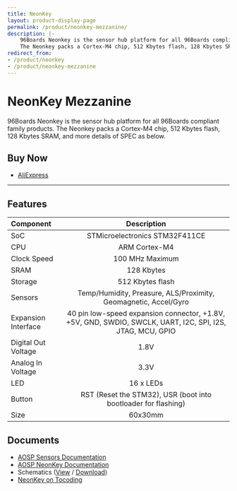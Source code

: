 ```yaml
---
title: NeonKey
layout: product-display-page
permalink: /product/neonkey-mezzanine/
description: |-
    96Boards Neonkey is the sensor hub platform for all 96Boards compliant family products.
    ​The Neonkey packs a Cortex-M4 chip, 512 Kbytes flash, 128 Kbytes SRAM, and more details of SPEC as below.
redirect_from:
- /product/neonkey
- /product/neonkey-mezzanine
---
```

# NeonKey Mezzanine

96Boards Neonkey is the sensor hub platform for all 96Boards compliant family products.
​The Neonkey packs a Cortex-M4 chip, 512 Kbytes flash, 128 Kbytes SRAM, and more details of SPEC as below. 

## Buy Now

- [AliExpress](https://linaro.co/neonkey-buy)

***

## Features

| Component            | Description                                                                                               |
|:---------------------|:---------------------------------------------------------------------------------------------------------:|
| SoC                  | STMicroelectronics STM32F411CE                                                                            |
| CPU                  | ARM Cortex-M4                                                                                             |
| Clock Speed          | 100 MHz Maximum                                                                                           |
| SRAM                 | 128 Kbytes                                                                                                |
| Storage              | 512 Kbytes flash                                                                                          |
| Sensors              | Temp/Humidity, Preasure, ALS/Proximity, Geomagnetic, Accel/Gyro                                           |
| Expansion Interface  | 40 pin low-speed expansion connector, +1.8V, +5V, GND, SWDIO, SWCLK, UART, I2C, SPI, I2S, JTAG, MCU, GPIO |
| Digital Out Voltage  | 1.8V                                                                                                      |
| Analog In Voltage    | 3.3V                                                                                                      |
| LED                  | 16 x LEDs                                                                                                 |
| Button               | RST (Reset the STM32), USR (boot into bootloader for flashing)                                            |
| Size                 | 60x30mm                                                                                                   |

## Documents

- [AOSP Sensors Documentation](https://source.android.com/devices/sensors/)
- [AOSP NeonKey Documentation](https://source.android.com/source/devices#neonkey)
- Schematics ([View](https://github.com/96boards/website/blob/master/_product/mezzanine/sensorkey/files/neonkey-schematics) / [Download](https://github.com/96boards/website/raw/master/_product/mezzanine/sensorkey/files/neonkey-schematics))
- [NeonKey on Tocoding](http://en.tocoding.com/index.php/96boards-neonkey/)
